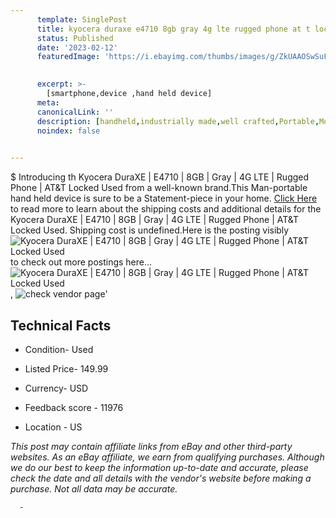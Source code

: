 ```yaml
---
      template: SinglePost
      title: kyocera duraxe e4710 8gb gray 4g lte rugged phone at t locked used
      status: Published
      date: '2023-02-12'
      featuredImage: 'https://i.ebayimg.com/thumbs/images/g/ZkUAAOSwSuFhVydw/s-l225.jpg'
       

      excerpt: >-
        [smartphone,device ,hand held device]
      meta:
      canonicalLink: ''
      description: [handheld,industrially made,well crafted,Portable,Mobile,Compact,Convenient,Lightweight,Maneuverable,Man-portable,Miniature,Carriable,Hand-held,Light,Holdable,Transportable,Mobile device,Pocket-sized,On-the-go,Wireless,Cordless,Compact size,Convenient size, smartphone,device ,hand held device]
      noindex: false
      

---
```

$
      Introducing th Kyocera DuraXE | E4710 | 8GB | Gray | 4G LTE | Rugged Phone | AT&T Locked Used from a well-known brand.This Man-portable hand held device is sure to be a Statement-piece in your home. [Click Here](https://www.ebay.com/itm/185082437252?hash=item2b17c5de84%3Ag%3AZkUAAOSwSuFhVydw&mkevt=1&mkcid=1&mkrid=711-53200-19255-0&campid=%253CePNCampaignId%253E&customid=%253CreferenceId%253E&toolid=10049) to read more to learn about the shipping costs and additional details for the Kyocera DuraXE | E4710 | 8GB | Gray | 4G LTE | Rugged Phone | AT&T Locked Used. Shipping cost is undefined.Here is the posting visibly ![Kyocera DuraXE | E4710 | 8GB | Gray | 4G LTE | Rugged Phone | AT&T Locked Used](https://i.ebayimg.com/thumbs/images/g/ZkUAAOSwSuFhVydw/s-l225.jpg) to check out more postings here... ![Kyocera DuraXE | E4710 | 8GB | Gray | 4G LTE | Rugged Phone | AT&T Locked Used](https://i.ebayimg.com/images/g/ZkUAAOSwSuFhVydw/s-l1200.jpg), ![check vendor page](https://origin-galleryplus.ebayimg.com/ws/web/185082437252_2_0_1/225x225.jpg,https://origin-galleryplus.ebayimg.com/ws/web/185082437252_3_0_1/225x225.jpg,https://origin-galleryplus.ebayimg.com/ws/web/185082437252_4_0_1/225x225.jpg,https://origin-galleryplus.ebayimg.com/ws/web/185082437252_5_0_1/225x225.jpg,https://origin-galleryplus.ebayimg.com/ws/web/185082437252_6_0_1/225x225.jpg)'

      

 ## Technical Facts 



     
      

 - Condition- Used 


      

 - Listed Price- 149.99 


      

 - Currency- USD 


      

 - Feedback score - 11976 


      

 - Location - US 


      
      

 *_This post may contain affiliate links from eBay and other third-party websites. As an eBay affiliate, we earn from qualifying purchases. Although we do our best to keep the information up-to-date and accurate, please check the date and all details with the vendor's website before making a purchase. Not all data may be accurate._*




      -

